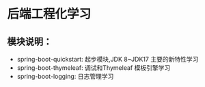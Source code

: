 # 后端工程化学习
## 模块说明： 
- spring-boot-quickstart: 起步模块,JDK 8~JDK17 主要的新特性学习
- spring-boot-thymeleaf: 调试和Thymeleaf 模板引擎学习
- spring-boot-logging: 日志管理学习